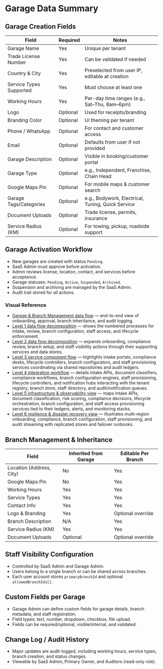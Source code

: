 # Garage Data Summary

## Garage Creation Fields

| Field | Required | Notes |
|---|---|---|
| Garage Name | Yes | Unique per tenant |
| Trade License Number | Yes | Can be validated if needed |
| Country & City | Yes | Preselected from user IP, editable at creation |
| Service Types Supported | Yes | Must choose at least one |
| Working Hours | Yes | Per-day time ranges (e.g., Sat–Thu, 8am–6pm) |
| Logo | Optional | Used for receipts/branding |
| Branding Color | Optional | UI theming per tenant |
| Phone / WhatsApp | Optional | For contact and customer access |
| Email | Optional | Defaults from user if not provided |
| Garage Description | Optional | Visible in booking/customer portal |
| Garage Type | Optional | e.g., Independent, Franchise, Chain Head |
| Google Maps Pin | Optional | For mobile maps & customer search |
| Garage Tags/Categories | Optional | e.g., Bodywork, Electrical, Tuning, Quick Service |
| Document Uploads | Optional | Trade license, permits, insurance |
| Service Radius (KM) | Optional | For towing, pickup, roadside support |

## Garage Activation Workflow
- New garages are created with status `Pending`.
- SaaS Admin must approve before activation.
- Admin reviews license, location, contact, and services before acceptance.
- Garage statuses: `Pending`, `Active`, `Suspended`, `Archived`.
- Suspension and archiving are managed by the SaaS Admin.
- Audit trail stored for all actions.

### Visual Reference
- [Garage & Branch Management data flow](../Diagrams/DataFlow/GarageBranchManagement.md) — end-to-end view of onboarding, approval, branch inheritance, and audit logging.
- [Level 1 data flow decomposition](../Diagrams/DataFlow/Level1/GarageBranchManagement-Level1.md) — shows the numbered processes for intake, review, branch configuration, staff access, and lifecycle enforcement.
- [Level 2 data flow decomposition](../Diagrams/DataFlow/Level2/GarageBranchManagement-Level2.md) — expands onboarding, compliance review, branch setup, and staff visibility actions through their supporting services and data stores.
- [Level 3 service component flow](../Diagrams/DataFlow/Level3/GarageBranchManagement-Level3.md) — highlights intake portals, compliance desks, lifecycle controllers, branch configurators, and staff provisioning services coordinating via shared repositories and audit ledgers.
- [Level 4 integration workflow](../Diagrams/DataFlow/Level4/GarageBranchManagement-Level4.md) — details intake APIs, document classifiers, compliance workflows, branch configuration engines, staff provisioning, lifecycle controllers, and notification hubs interacting with the tenant registry, branch store, staff directory, and audit/notification queues.
- [Level 5 infrastructure & observability view](../Diagrams/DataFlow/Level5/GarageBranchManagement-Level5.md) — maps intake APIs, document classification, risk scoring, compliance decisions, lifecycle orchestration, branch configuration, and staff access provisioning services tied to their ledgers, alerts, and monitoring stacks.
- [Level 6 resilience & disaster recovery view](../Diagrams/DataFlow/Level6/GarageBranchManagement-Level6.md) — illustrates multi-region onboarding, compliance, branch configuration, staff provisioning, and audit streaming with replicated stores and failover runbooks.

## Branch Management & Inheritance
| Field | Inherited from Garage | Editable Per Branch |
|---|---|---|
| Location (Address, City) | No | Yes |
| Google Maps Pin | No | Yes |
| Working Hours | Yes | Yes |
| Service Types | Yes | Yes |
| Contact Info | Yes | Yes |
| Logo & Branding | Yes | Optional override |
| Branch Description | N/A | Yes |
| Service Radius (KM) | Yes | Yes |
| Document Uploads | Optional | Optional override |

## Staff Visibility Configuration
- Controlled by SaaS Admin and Garage Admin.
- Users belong to a single branch or can be shared across branches.
- Each user account stores `primaryBranchId` and optional `allowedBranchIds[]`.

## Custom Fields per Garage
- Garage Admin can define custom fields for garage details, branch metadata, and staff registration.
- Field types: text, number, dropdown, checkbox, file upload.
- Fields can be required/optional, visible/internal, and validated.

## Change Log / Audit History
- Major updates are audit-logged, including working hours, service types, branch creation, and status changes.
- Viewable by SaaS Admin, Primary Owner, and Auditors (read-only role).
